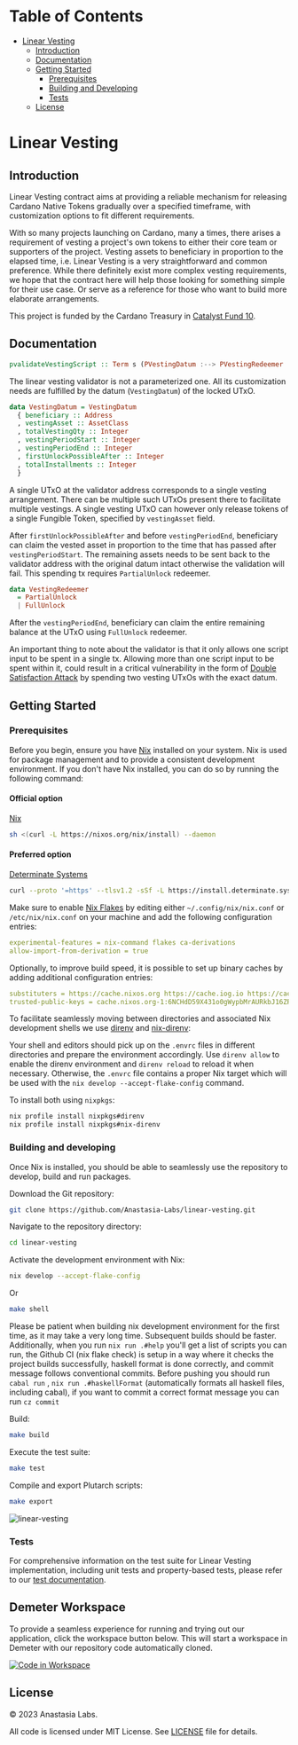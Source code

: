 <!-- markdown-toc start - Don't edit this section. Run M-x markdown-toc-refresh-toc -->
# Table of Contents

- [Linear Vesting](#linear-vesting)
  - [Introduction](#introduction)
  - [Documentation](#documentation)
  - [Getting Started](#getting-started)
    - [Prerequisites](#prerequisites)
    - [Building and Developing](#building-and-developing)
    - [Tests](#tests)
  - [License](#license)

<!-- markdown-toc end -->

# Linear Vesting

## Introduction

Linear Vesting contract aims at providing a reliable mechanism for releasing Cardano Native Tokens gradually over a specified timeframe, with customization options to fit different requirements.

With so many projects launching on Cardano, many a times, there arises a requirement of vesting a project's own tokens to either their core team or supporters of the project. Vesting assets to beneficiary in proportion to the elapsed time, i.e. Linear Vesting is a very straightforward and common preference. While there definitely exist more complex vesting requirements, we hope that the contract here will help those looking for something simple for their use case. Or serve as a reference for those who want to build more elaborate arrangements.

This project is funded by the Cardano Treasury in [Catalyst Fund 10](https://projectcatalyst.io/funds/10/f10-developer-ecosystem-the-evolution/anastasia-labs-open-source-production-grade-dapps).

## Documentation

```hs
pvalidateVestingScript :: Term s (PVestingDatum :--> PVestingRedeemer :--> PScriptContext :--> PUnit)
```

The linear vesting validator is not a parameterized one. All its customization needs are fulfilled by the datum (`VestingDatum`) of the locked UTxO.

```hs
data VestingDatum = VestingDatum
  { beneficiary :: Address
  , vestingAsset :: AssetClass
  , totalVestingQty :: Integer
  , vestingPeriodStart :: Integer
  , vestingPeriodEnd :: Integer
  , firstUnlockPossibleAfter :: Integer
  , totalInstallments :: Integer
  }
```

A single UTxO at the validator address corresponds to a single vesting arrangement. There can be multiple such UTxOs present there to facilitate multiple vestings. A single vesting UTxO can however only release tokens of a single Fungible Token, specified by `vestingAsset` field. 

After `firstUnlockPossibleAfter` and before `vestingPeriodEnd`, beneficiary can claim the vested asset in proportion to the time that has passed after `vestingPeriodStart`. The remaining assets needs to be sent back to the validator address with the original datum intact otherwise the validation will fail. This spending tx requires `PartialUnlock` redeemer. 

```hs
data VestingRedeemer
  = PartialUnlock
  | FullUnlock
```

After the `vestingPeriodEnd`, beneficiary can claim the entire remaining balance at the UTxO using `FullUnlock` redeemer.

An important thing to note about the validator is that it only allows one script input to be spent in a single tx. Allowing more than one script input to be spent within it, could result in a critical vulnerability in the form of [Double Satisfaction Attack](https://plutus.readthedocs.io/en/latest/reference/writing-scripts/common-weaknesses/double-satisfaction.html?highlight=double#unique-outputs) by spending two vesting UTxOs with the exact datum.

## Getting Started

### Prerequisites

Before you begin, ensure you have [Nix](https://nixos.org) installed on your system. Nix is used for package management and to provide a consistent development environment. If you don't have Nix installed, you can do so by running the following command:

#### Official option

[Nix](https://nixos.org/download.html)

```sh
sh <(curl -L https://nixos.org/nix/install) --daemon
```

#### Preferred option

[Determinate Systems](https://zero-to-nix.com/concepts/nix-installer)

```sh
curl --proto '=https' --tlsv1.2 -sSf -L https://install.determinate.systems/nix | sh -s -- install
```

Make sure to enable [Nix Flakes](https://nixos.wiki/wiki/Flakes#Enable_flakes) by editing either `~/.config/nix/nix.conf` or `/etc/nix/nix.conf` on
your machine and add the following configuration entries:

```yaml
experimental-features = nix-command flakes ca-derivations
allow-import-from-derivation = true
```

Optionally, to improve build speed, it is possible to set up binary caches by adding additional configuration entries:

```yaml
substituters = https://cache.nixos.org https://cache.iog.io https://cache.zw3rk.com
trusted-public-keys = cache.nixos.org-1:6NCHdD59X431o0gWypbMrAURkbJ16ZPMQFGspcDShjY= hydra.iohk.io:f/Ea+s+dFdN+3Y/G+FDgSq+a5NEWhJGzdjvKNGv0/EQ= loony-tools:pr9m4BkM/5/eSTZlkQyRt57Jz7OMBxNSUiMC4FkcNfk=
```

To facilitate seamlessly moving between directories and associated Nix development shells we use [direnv](https://direnv.net) and [nix-direnv](https://github.com/nix-community/nix-direnv):

Your shell and editors should pick up on the `.envrc` files in different directories and prepare the environment accordingly. Use `direnv allow` to enable the direnv environment and `direnv reload` to reload it when necessary. Otherwise, the `.envrc` file contains a proper Nix target which will be used with the `nix develop --accept-flake-config` command.

To install both using `nixpkgs`:

```sh
nix profile install nixpkgs#direnv
nix profile install nixpkgs#nix-direnv
```

### Building and developing

Once Nix is installed, you should be able to seamlessly use the repository to
develop, build and run packages.

Download the Git repository:

```sh
git clone https://github.com/Anastasia-Labs/linear-vesting.git
```

Navigate to the repository directory:

```sh
cd linear-vesting
```

Activate the development environment with Nix:

```sh
nix develop --accept-flake-config
```
Or
```sh
make shell
```

Please be patient when building nix development environment for the first time, as it may take a very long time. Subsequent builds should be faster. Additionally, when you run `nix run .#help` you'll get a list of scripts you can run, the Github CI (nix flake check) is setup in a way where it checks the project builds successfully, haskell format is done correctly, and commit message follows conventional commits. Before pushing you should run `cabal run` , `nix run .#haskellFormat` (automatically formats all haskell files, including cabal), if you want to commit a correct format message you can run `cz commit`

Build:

```sh
make build
```

Execute the test suite:

```sh
make test
```

Compile and export Plutarch scripts:

```sh
make export
```

![linear-vesting](/assets/gifs/linear-vesting.gif)

### Tests

For comprehensive information on the test suite for Linear Vesting implementation, including unit tests and property-based tests, please refer to our [test documentation](/test/README.md).

## Demeter Workspace 

To provide a seamless experience for running and trying out our application, click the workspace button below. This will start a workspace in Demeter with our repository code automatically cloned.


[![Code in Workspace](https://demeter.run/code/badge.svg)](https://demeter.run/code?repository=https://github.com/Anastasia-Labs/linear-vesting&template=plutus&size=large) 

## License

© 2023 Anastasia Labs.

All code is licensed under MIT License. See [LICENSE](./LICENSE) file
for details.